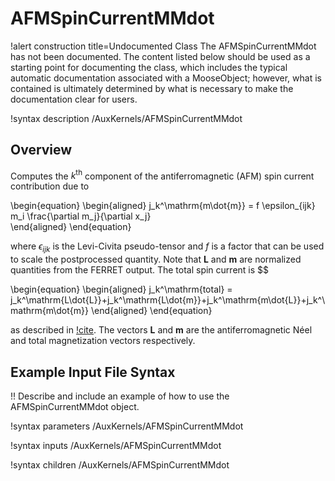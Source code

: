 # AFMSpinCurrentMMdot

!alert construction title=Undocumented Class
The AFMSpinCurrentMMdot has not been documented. The content listed below should be used as a starting point for
documenting the class, which includes the typical automatic documentation associated with a
MooseObject; however, what is contained is ultimately determined by what is necessary to make the
documentation clear for users.

!syntax description /AuxKernels/AFMSpinCurrentMMdot

## Overview

Computes the $k^\mathrm{th}$ component of the antiferromagnetic (AFM) spin current contribution due to

\begin{equation}
  \begin{aligned}
    j_k^\mathrm{m\dot{m}} = f \epsilon_{ijk} m_i \frac{\partial m_j}{\partial x_j}\
  \end{aligned}
\end{equation}

where $\epsilon_{ijk}$ is the Levi-Civita pseudo-tensor and $f$ is a factor that can be used to scale the postprocessed quantity. Note that $\mathbf{L}$ and $\mathbf{m}$ are normalized quantities from the FERRET output. The total spin current is $$

\begin{equation}
  \begin{aligned}
    j_k^\mathrm{total} = j_k^\mathrm{L\dot{L}}+j_k^\mathrm{L\dot{m}}+j_k^\mathrm{m\dot{L}}+j_k^\mathrm{m\dot{m}}
  \end{aligned}
\end{equation}

as described in [!cite](Cheng2014). The vectors $\mathbf{L}$ and $\mathbf{m}$ are the antiferromagnetic Néel and total magnetization vectors respectively.

## Example Input File Syntax

!! Describe and include an example of how to use the AFMSpinCurrentMMdot object.

!syntax parameters /AuxKernels/AFMSpinCurrentMMdot

!syntax inputs /AuxKernels/AFMSpinCurrentMMdot

!syntax children /AuxKernels/AFMSpinCurrentMMdot
